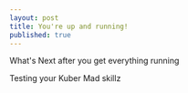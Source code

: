 ```yaml
---
layout: post
title: You're up and running!
published: true
---
```


What's Next after you get everything running

 

Testing your Kuber Mad skillz
